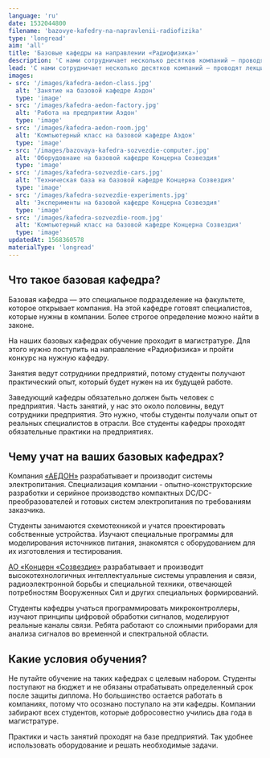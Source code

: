 ```yaml
---
language: 'ru'
date: 1532044800
filename: 'bazovye-kafedry-na-napravlenii-radiofizika'
type: 'longread'
aim: 'all'
title: 'Базовые кафедры на направлении «Радиофизика»'
description: 'С нами сотрудничает несколько десятков компаний — проводят лекции, стажировки, практики, забирают лучших...'
lead: 'С нами сотрудничает несколько десятков компаний — проводят лекции, стажировки, практики, забирают лучших студентов на работу. Но больше всего мы взаимодействуем с АО «Концерном «Созвездие» и компанией «АЕДОН». Обе эти компании открыли на нашем факультете базовые кафедры.'
images:
- src: '/images/kafedra-aedon-class.jpg'
  alt: 'Занятие на базовой кафедре Аэдон'
  type: 'image'
- src: '/images/kafedra-aedon-factory.jpg'
  alt: 'Работа на предприятии Аэдон'
  type: 'image'
- src: '/images/kafedra-aedon-room.jpg'
  alt: 'Компьютерный класс на базовой кафедре Аэдон'
  type: 'image'
- src: '/images/bazovaya-kafedra-sozvezdie-computer.jpg'
  alt: 'Оборудовнаие на базовой кафедре Концерна Созвездия'
  type: 'image'
- src: '/images/kafedra-sozvezdie-cars.jpg'
  alt: 'Техническая база на базовой кафедре Концерна Созвездия'
  type: 'image'
- src: '/images/kafedra-sozvezdie-experiments.jpg'
  alt: 'Эксперименты на базовой кафедре Концерна Созвездия'
  type: 'image'
- src: '/images/kafedra-sozvezdie-room.jpg'
  alt: 'Компьютерный класс на базовой кафедре Концерна Созвездия'
  type: 'image'
updatedAt: 1568360578
materialType: 'longread'
---
```

Что такое базовая кафедра?
--------------------------

Базовая кафедра — это специальное подразделение на факультете, которое открывает компания. На этой кафедре готовят специалистов, которые нужны в компании. Более строгое определение можно найти в законе.

На наших базовых кафедрах обучение проходит в магистратуре. Для этого нужно поступить на направление «Радиофизика» и пройти конкурс на нужную кафедру.

Занятия ведут сотрудники предприятий, потому студенты получают практический опыт, который будет нужен на их будущей работе.

Заведующий кафедры обязательно должен быть человек с предприятия. Часть занятий, у нас это около половины, ведут сотрудники предприятия. Это нужно, чтобы студенты получали опыт от реальных специалистов в отрасли. Все студенты кафедры проходят обязательные практики на предприятиях.

Чему учат на ваших базовых кафедрах?
------------------------------------

Компания [«АЕДОН»](https://www.aedon.ru) разрабатывает и производит системы электропитания. Специализация компании - опытно-конструкторские разработки и серийное производство компактных DC/DC-преобразователей и готовых систем электропитания по требованиям заказчика.

Студенты занимаются схемотехникой и учатся проектировать собственные устройства. Изучают специальные программы для моделирования источников питания, знакомятся с оборудованием для их изготовления и тестирования.

[АО «Концерн «Созвездие»](https://sozvezdie.su) разрабатывает и производит высокотехнологичных интеллектуальные системы управления и связи, радиоэлектронной борьбы и специальной техники, отвечающей потребностям Вооруженных Сил и других специальных формирований.

Студенты кафедры учаться программировать микроконтроллеры, изучают принципы цифровой обработки сигналов, моделируют реальные каналы связи. Ребята работают со сложными приборами для анализа сигналов во временной и спектральной области.

Какие условия обучения?
-----------------------

Не путайте обучение на таких кафедрах с целевым набором. Студенты поступают на бюджет и не обязаны отрабатывать определенный срок после защиты диплома. Но большинство остается работать в компаниях, потому что осознано поступало на эти кафедры. Компании забирают всех студентов, которые добросовестно учились два года в магистратуре.

Практики и часть занятий проходят на базе предприятий. Так удобнее использовать оборудование и решать необходимые задачи.
